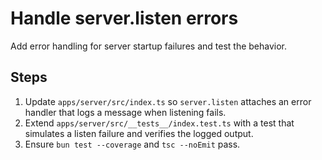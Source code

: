 # Handle server.listen errors

Add error handling for server startup failures and test the behavior.

## Steps
1. Update `apps/server/src/index.ts` so `server.listen` attaches an error handler that logs a message when listening fails.
2. Extend `apps/server/src/__tests__/index.test.ts` with a test that simulates a listen failure and verifies the logged output.
3. Ensure `bun test --coverage` and `tsc --noEmit` pass.
